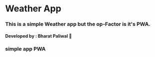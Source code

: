 # Weather App

### This is a simple Weather app but the op-Factor is it's PWA.

#### Developed by : Bharat Paliwal :shushing_face:

### simple app PWA